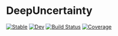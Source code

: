 # DeepUncertainty

[![Stable](https://img.shields.io/badge/docs-stable-blue.svg)](https://DwaraknathT.github.io/DeepUncertainty.jl/stable)
[![Dev](https://img.shields.io/badge/docs-dev-blue.svg)](https://DwaraknathT.github.io/DeepUncertainty.jl/dev)
[![Build Status](https://github.com/DwaraknathT/DeepUncertainty.jl/workflows/CI/badge.svg)](https://github.com/DwaraknathT/DeepUncertainty.jl/actions)
[![Coverage](https://codecov.io/gh/DwaraknathT/DeepUncertainty.jl/branch/master/graph/badge.svg)](https://codecov.io/gh/DwaraknathT/DeepUncertainty.jl)
